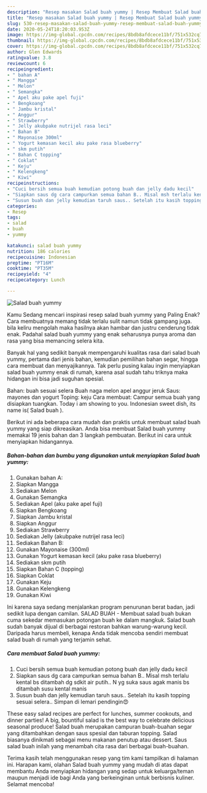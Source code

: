 ```yaml
---
description: "Resep masakan Salad buah yummy | Resep Membuat Salad buah yummy Yang Sedap"
title: "Resep masakan Salad buah yummy | Resep Membuat Salad buah yummy Yang Sedap"
slug: 530-resep-masakan-salad-buah-yummy-resep-membuat-salad-buah-yummy-yang-sedap
date: 2020-05-24T18:20:03.953Z
image: https://img-global.cpcdn.com/recipes/8bdb8afdcece11bf/751x532cq70/salad-buah-yummy-foto-resep-utama.jpg
thumbnail: https://img-global.cpcdn.com/recipes/8bdb8afdcece11bf/751x532cq70/salad-buah-yummy-foto-resep-utama.jpg
cover: https://img-global.cpcdn.com/recipes/8bdb8afdcece11bf/751x532cq70/salad-buah-yummy-foto-resep-utama.jpg
author: Glen Edwards
ratingvalue: 3.8
reviewcount: 6
recipeingredient:
- " bahan A"
- " Mangga"
- " Melon"
- " Semangka"
- " Apel aku pake apel fuji"
- " Bengkoang"
- " Jambu kristal"
- " Anggur"
- " Strawberry"
- " Jelly akubpake nutrijel rasa leci"
- " Bahan B"
- " Mayonaise 300ml"
- " Yogurt kemasan kecil aku pake rasa blueberry"
- " skm putih"
- " Bahan C topping"
- " Coklat"
- " Keju"
- " Kelengkeng"
- " Kiwi"
recipeinstructions:
- "Cuci bersih semua buah kemudian potong buah dan jelly dadu kecil"
- "Siapkan saus dg cara campurkan semua bahan B.. Misal msh terlalu kental bs ditambah dg sdkit air putih.. N yg suka saus agak manis bs ditambah susu kental manis"
- "Susun buah dan jelly kemudian taruh saus.. Setelah itu kasih topping sesuai selera.. Simpan di lemari pendingin😍"
categories:
- Resep
tags:
- salad
- buah
- yummy

katakunci: salad buah yummy 
nutrition: 186 calories
recipecuisine: Indonesian
preptime: "PT16M"
cooktime: "PT35M"
recipeyield: "4"
recipecategory: Lunch

---
```



![Salad buah yummy](https://img-global.cpcdn.com/recipes/8bdb8afdcece11bf/751x532cq70/salad-buah-yummy-foto-resep-utama.jpg)

Kamu Sedang mencari inspirasi resep salad buah yummy yang Paling Enak? Cara membuatnya memang tidak terlalu sulit namun tidak gampang juga. bila keliru mengolah maka hasilnya akan hambar dan justru cenderung tidak enak. Padahal salad buah yummy yang enak seharusnya punya aroma dan rasa yang bisa memancing selera kita.

Banyak hal yang sedikit banyak mempengaruhi kualitas rasa dari salad buah yummy, pertama dari jenis bahan, kemudian pemilihan bahan segar, hingga cara membuat dan menyajikannya. Tak perlu pusing kalau ingin menyiapkan salad buah yummy enak di rumah, karena asal sudah tahu triknya maka hidangan ini bisa jadi suguhan spesial.

Bahan: buah sesuai selera Buah naga melon apel anggur jeruk Saus: mayones dan yogurt Toping: keju Cara membuat: Campur semua buah yang disiapkan tuangkan. Today i am showing to you. Indonesian sweet dish, its name is( Salad buah ).


Berikut ini ada beberapa cara mudah dan praktis untuk membuat salad buah yummy yang siap dikreasikan. Anda bisa membuat Salad buah yummy memakai 19 jenis bahan dan 3 langkah pembuatan. Berikut ini cara untuk menyiapkan hidangannya.

<!--inarticleads1-->

##### Bahan-bahan dan bumbu yang digunakan untuk menyiapkan Salad buah yummy:

1. Gunakan  bahan A:
1. Siapkan  Mangga
1. Sediakan  Melon
1. Gunakan  Semangka
1. Sediakan  Apel (aku pake apel fuji)
1. Siapkan  Bengkoang
1. Siapkan  Jambu kristal
1. Siapkan  Anggur
1. Sediakan  Strawberry
1. Sediakan  Jelly (akubpake nutrijel rasa leci)
1. Sediakan  Bahan B:
1. Gunakan  Mayonaise (300ml)
1. Gunakan  Yogurt kemasan kecil (aku pake rasa blueberry)
1. Sediakan  skm putih
1. Siapkan  Bahan C (topping)
1. Siapkan  Coklat
1. Gunakan  Keju
1. Gunakan  Kelengkeng
1. Gunakan  Kiwi


Ini karena saya sedang menjalankan program penurunan berat badan, jadi sedikit lupa dengan camilan. SALAD BUAH - Membuat salad buah bukan cuma sekedar memasukan potongan buah ke dalam mangkuk. Salad buah sudah banyak dijual di berbagai restoran bahkan warung-warung kecil. Daripada harus membeli, kenapa Anda tidak mencoba sendiri membuat salad buah di rumah yang terjamin sehat. 

<!--inarticleads2-->

##### Cara membuat Salad buah yummy:

1. Cuci bersih semua buah kemudian potong buah dan jelly dadu kecil
1. Siapkan saus dg cara campurkan semua bahan B.. Misal msh terlalu kental bs ditambah dg sdkit air putih.. N yg suka saus agak manis bs ditambah susu kental manis
1. Susun buah dan jelly kemudian taruh saus.. Setelah itu kasih topping sesuai selera.. Simpan di lemari pendingin😍


These easy salad recipes are perfect for lunches, summer cookouts, and dinner parties! A big, bountiful salad is the best way to celebrate delicious seasonal produce! Salad buah merupakan campuran buah-buahan segar yang ditambahkan dengan saus spesial dan taburan topping. Salad biasanya dinikmati sebagai menu makanan penutup atau dessert. Saus salad buah inilah yang menambah cita rasa dari berbagai buah-buahan. 

Terima kasih telah menggunakan resep yang tim kami tampilkan di halaman ini. Harapan kami, olahan Salad buah yummy yang mudah di atas dapat membantu Anda menyiapkan hidangan yang sedap untuk keluarga/teman maupun menjadi ide bagi Anda yang berkeinginan untuk berbisnis kuliner. Selamat mencoba!
